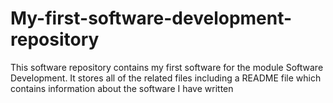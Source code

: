 # My-first-software-development-repository
This software repository contains my first software for the module Software Development. It stores all of the related files including a README file which contains information about the software I have written
